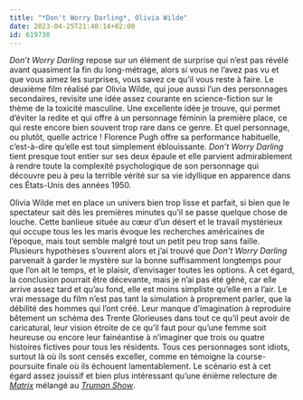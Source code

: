 ```yaml
---
title: "*Don't Worry Darling*, Olivia Wilde"
date: 2023-04-25T21:40:14+02:00
id: 619730 
---
```


*Don’t Worry Darling* repose sur un élément de surprise qui n’est pas révélé avant quasiment la fin du long-métrage, alors si vous ne l’avez pas vu et que vous aimez les surprises, vous savez ce qu’il vous reste à faire. Le deuxième film réalisé par Olivia Wilde, qui joue aussi l’un des personnages secondaires, revisite une idée assez courante en science-fiction sur le thème de la toxicité masculine. Une excellente idée je trouve, qui permet d’éviter la redite et qui offre à un personnage féminin la première place, ce qui reste encore bien souvent trop rare dans ce genre. Et quel personnage, ou plutôt, quelle actrice ! Florence Pugh offre sa performance habituelle, c’est-à-dire qu’elle est tout simplement éblouissante. *Don’t Worry Darling* tient presque tout entier sur ses deux épaule et elle parvient admirablement à rendre toute la complexité psychologique de son personnage qui découvre peu à peu la terrible vérité sur sa vie idyllique en apparence dans ces États-Unis des années 1950. 

Olivia Wilde met en place un univers bien trop lisse et parfait, si bien que le spectateur sait dès les premières minutes qu’il se passe quelque chose de louche. Cette banlieue située au cœur d’un désert et le travail mystérieux qui occupe tous les les maris évoque les recherches américaines de l’époque, mais tout semble malgré tout un petit peu trop sans faille. Plusieurs hypothèses s’ouvrent alors et j’ai trouvé que *Don’t Worry Darling* parvenait à garder le mystère sur la bonne suffisamment longtemps pour que l’on ait le temps, et le plaisir, d’envisager toutes les options. À cet égard, la conclusion pourrait être décevante, mais je n’ai pas été gêné, car elle arrive assez tard et qu’au fond, elle est moins simpliste qu’elle en a l’air. Le vrai message du film n’est pas tant la simulation à proprement parler, que la débilité des hommes qui l’ont créé. Leur manque d’imagination à reproduire bêtement un schéma des Trente Glorieuses dans tout ce qu’il peut avoir de caricatural, leur vision étroite de ce qu’il faut pour qu’une femme soit heureuse ou encore leur fainéantise à n’imaginer que trois ou quatre histoires fictives pour tous les résidents. Tous ces personnages sont idiots, surtout là où ils sont censés exceller, comme en témoigne la course-poursuite finale où ils échouent lamentablement. Le scénario est à cet égard assez jouissif et bien plus intéressant qu’une énième relecture de [*Matrix*](https://voiretmanger.fr/matrix-wachowski/) mélangé au [*Truman Show*](https://voiretmanger.fr/truman-show-weir/).
